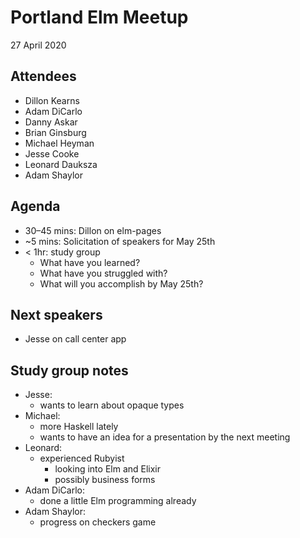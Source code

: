 # Portland Elm Meetup

27 April 2020

## Attendees

* Dillon Kearns
* Adam DiCarlo
* Danny Askar
* Brian Ginsburg
* Michael Heyman
* Jesse Cooke
* Leonard Dauksza
* Adam Shaylor

## Agenda

* 30–45 mins: Dillon on elm-pages
* ~5 mins: Solicitation of speakers for May 25th
* < 1hr: study group
	* What have you learned?
	* What have you struggled with?
	* What will you accomplish by May 25th?

## Next speakers

* Jesse on call center app

## Study group notes

* Jesse:
  * wants to learn about opaque types
* Michael:
	* more Haskell lately
	* wants to have an idea for a presentation by the next meeting
* Leonard: 
  * experienced Rubyist
	* looking into Elm and Elixir
	* possibly business forms
* Adam DiCarlo:
  * done a little Elm programming already
* Adam Shaylor:
  * progress on checkers game
